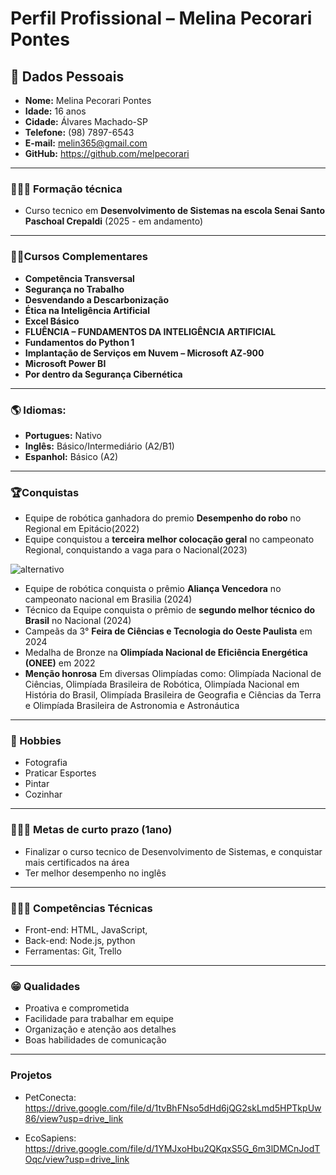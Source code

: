  # Perfil Profissional – Melina Pecorari Pontes
## 👤 Dados Pessoais
- **Nome:** Melina Pecorari Pontes
-  **Idade:** 16 anos
-  **Cidade:** Álvares Machado-SP
-  **Telefone:** (98) 7897-6543
-  **E-mail:** melin365@gmail.com
-  **GitHub:** https://github.com/melpecorari
---
### 👩🏻‍🎓 Formação técnica
- Curso tecnico em **Desenvolvimento de Sistemas na escola Senai Santo Paschoal Crepaldi** (2025 - em andamento)
---
### ✍🏻Cursos Complementares
- **Competência Transversal**
- **Segurança no Trabalho**
- **Desvendando a Descarbonização**
- **Ética na Inteligência Artificial**
- **Excel Básico**
- **FLUÊNCIA – FUNDAMENTOS DA INTELIGÊNCIA ARTIFICIAL**
- **Fundamentos do Python 1**
- **Implantação de Serviços em Nuvem – Microsoft AZ‑900**
- **Microsoft Power BI**
- **Por dentro da Segurança Cibernética**
---
### 🌎 Idiomas:
- **Portugues:** Nativo
- **Inglês:** Básico/Intermediário (A2/B1)
- **Espanhol:** Básico (A2)
---
### 🏆Conquistas
- Equipe de robótica ganhadora do premio **Desempenho do robo** no Regional em Epitácio(2022)
- Equipe conquistou a **terceira melhor colocação geral** no campeonato Regional, conquistando a vaga para o Nacional(2023)
  
![alternativo](https://www.prudentenews.com.br/img/noticias/6656.jpg)

- Equipe de robótica conquista o prêmio **Aliança Vencedora** no campeonato nacional em Brasilia (2024)
- Técnico da Equipe conquista o prêmio de **segundo melhor técnico do Brasil** no Nacional (2024)
- Campeãs da 3° **Feira de Ciências e Tecnologia do Oeste Paulista** em 2024
- Medalha de Bronze na **Olimpíada Nacional de Eficiência Energética (ONEE)** em 2022
- **Menção honrosa** Em diversas Olimpíadas como: Olimpíada Nacional de Ciências, Olimpíada Brasileira de Robótica, Olimpíada Nacional em História do Brasil, Olimpíada Brasileira de Geografia e Ciências da Terra e Olimpíada Brasileira de Astronomia e Astronáutica
---

### 🎨 Hobbies  
- Fotografia 
- Praticar Esportes 
- Pintar
- Cozinhar
---
### 🙋🏽‍♀️ Metas de curto prazo (1ano)
- Finalizar o curso tecnico de Desenvolvimento de Sistemas, e conquistar mais certificados na área
- Ter melhor desempenho no inglês
---
### 👩🏻‍💻 Competências Técnicas
- Front-end: HTML, JavaScript, 
- Back-end: Node.js, python
- Ferramentas: Git, Trello
---
### 😁 Qualidades
- Proativa e comprometida
- Facilidade para trabalhar em equipe
- Organização e atenção aos detalhes
- Boas habilidades de comunicação
---
### Projetos
- PetConecta: https://drive.google.com/file/d/1tvBhFNso5dHd6jQG2skLmd5HPTkpUw86/view?usp=drive_link
  
- EcoSapiens: https://drive.google.com/file/d/1YMJxoHbu2QKqxS5G_6m3lDMCnJodTOqc/view?usp=drive_link





